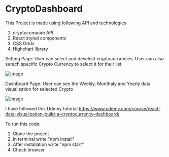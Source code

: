 # CryptoDashboard

This Project is made using following API and technologies

1. cryptocompare API
2. React styled components
3. CSS Grids
4. Highchart library

Setting Page: User can select and deselect cryptocurrancies. User can also serach specific Crypto Currency to select it for their list.

![image](https://user-images.githubusercontent.com/56809782/140126936-10938883-78fd-4054-90b5-64659d1a9481.png)


Dashboard Page: User can see the Weekly, Monthaly and Yearly data visualization for selected Crypto

![image](https://user-images.githubusercontent.com/56809782/140123401-f921a8c4-b0b1-4683-b241-dd88f5901a56.png)

I have followed this Udemy tutorial https://www.udemy.com/course/react-data-visualization-build-a-cryptocurrency-dashboard/


To run this code:

1. Clone the project
2. In terminal write "npm install"
3. After installation write "npm start"
4. Check browser
